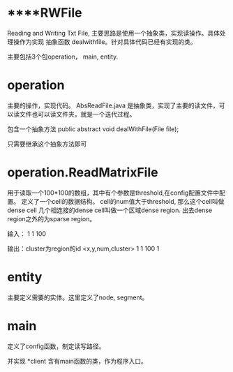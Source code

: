 ﻿****RWFile
======

Reading and Writing Txt File, 主要思路是使用一个抽象类，实现读操作。具体处理操作为实现 抽象函数 dealwithfile。针对具体代码已经有实现的类。

主要包括3个包operation， main, entity.

operation
=======
主要的操作，实现代码。
AbsReadFile.java 是抽象类，实现了主要的读文件，可以读文件也可以读文件夹，就是一个迭代过程。

包含一个抽象方法 public abstract void dealWithFile(File file);

只需要继承这个抽象方法即可

operation.ReadMatrixFile
=========================
用于读取一个100*100的数组，其中有个参数是threshold,在config配置文件中配置。
定义了一个cell的数据结构。
cell的num值大于threshold, 那么这个cell叫做dense cell
几个相连接的dense cell叫做一个区域dense region.
出去dense region之外的为sparse region。

输入：
<x y num>
1 1 100

输出：cluster为region的id
<x,y,num,cluster>
1 1 100 1

entity
=======
主要定义需要的实体。这里定义了node, segment。

main
======
定义了config函数，制定读写路径。

并实现 *client 含有main函数的类，作为程序入口。


